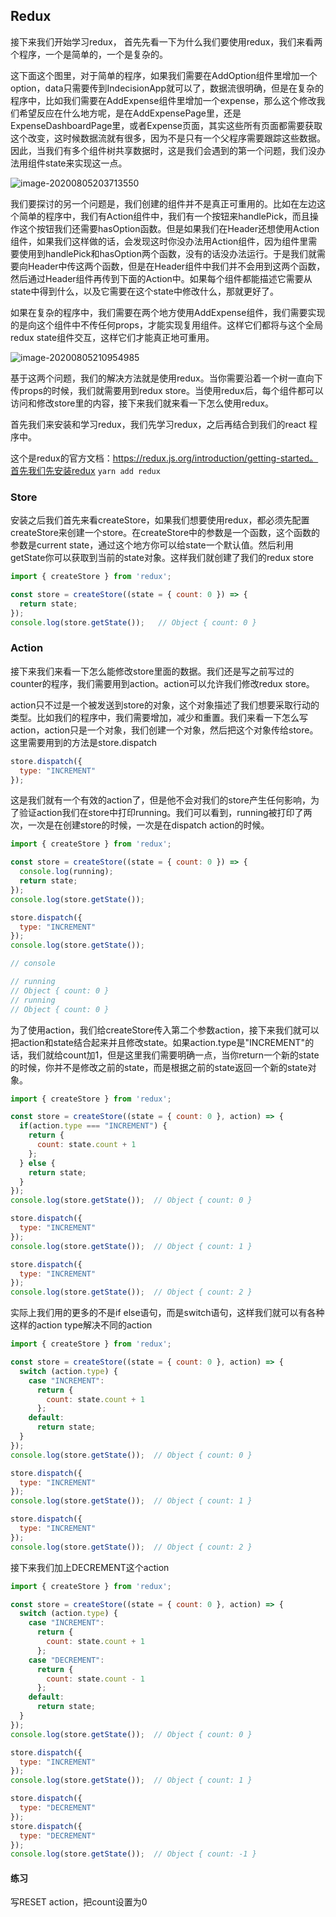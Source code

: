 ## Redux

接下来我们开始学习redux， 首先先看一下为什么我们要使用redux，我们来看两个程序，一个是简单的，一个是复杂的。

这下面这个图里，对于简单的程序，如果我们需要在AddOption组件里增加一个option，data只需要传到IndecisionApp就可以了，数据流很明确，但是在复杂的程序中，比如我们需要在AddExpense组件里增加一个expense，那么这个修改我们希望反应在什么地方呢，是在AddExpensePage里，还是ExpenseDashboardPage里，或者Expense页面，其实这些所有页面都需要获取这个改变，这时候数据流就有很多，因为不是只有一个父程序需要跟踪这些数据。因此，当我们有多个组件树共享数据时，这是我们会遇到的第一个问题，我们没办法用组件state来实现这一点。

![image-20200805203713550](https://i.loli.net/2020/08/06/EWiayU1gTetjP9B.png)

我们要探讨的另一个问题是，我们创建的组件并不是真正可重用的。比如在左边这个简单的程序中，我们有Action组件中，我们有一个按钮来handlePick，而且操作这个按钮我们还需要hasOption函数。但是如果我们在Header还想使用Action组件，如果我们这样做的话，会发现这时你没办法用Action组件，因为组件里需要使用到handlePick和hasOption两个函数，没有的话没办法运行。于是我们就需要向Header中传这两个函数，但是在Header组件中我们并不会用到这两个函数，然后通过Header组件再传到下面的Action中。如果每个组件都能描述它需要从state中得到什么，以及它需要在这个state中修改什么，那就更好了。

如果在复杂的程序中，我们需要在两个地方使用AddExpense组件，我们需要实现的是向这个组件中不传任何props，才能实现复用组件。这样它们都将与这个全局redux state组件交互，这样它们才能真正地可重用。

![image-20200805210954985](https://i.loli.net/2020/08/06/erQlPtcpX7yv9BS.png)

基于这两个问题，我们的解决方法就是使用redux。当你需要沿着一个树一直向下传props的时候，我们就需要用到redux store。当使用redux后，每个组件都可以访问和修改store里的内容，接下来我们就来看一下怎么使用redux。

首先我们来安装和学习redux，我们先学习redux，之后再结合到我们的react 程序中。

这个是redux的官方文档：https://redux.js.org/introduction/getting-started。首先我们先安装redux `yarn add redux`

### Store

安装之后我们首先来看createStore，如果我们想要使用redux，都必须先配置createStore来创建一个store。在createStore中的参数是一个函数，这个函数的参数是current state，通过这个地方你可以给state一个默认值。然后利用getState你可以获取到当前的state对象。这样我们就创建了我们的redux store

``` javascript
import { createStore } from 'redux';

const store = createStore((state = { count: 0 }) => {
  return state;
});
console.log(store.getState());   // Object { count: 0 }
```

### Action

接下来我们来看一下怎么能修改store里面的数据。我们还是写之前写过的counter的程序，我们需要用到action。action可以允许我们修改redux store。

action只不过是一个被发送到store的对象，这个对象描述了我们想要采取行动的类型。比如我们的程序中，我们需要增加，减少和重置。我们来看一下怎么写action，action只是一个对象，我们创建一个对象，然后把这个对象传给store。这里需要用到的方法是store.dispatch

``` javascript
store.dispatch({
  type: "INCREMENT"
});
```

这是我们就有一个有效的action了，但是他不会对我们的store产生任何影响，为了验证action我们在store中打印running。我们可以看到，running被打印了两次，一次是在创建store的时候，一次是在dispatch action的时候。

``` javascript
import { createStore } from 'redux';

const store = createStore((state = { count: 0 }) => {
  console.log(running);
  return state;
});
console.log(store.getState());  

store.dispatch({
  type: "INCREMENT"
});
console.log(store.getState());  

// console

// running
// Object { count: 0 }
// running
// Object { count: 0 }
```

为了使用action，我们给createStore传入第二个参数action，接下来我们就可以把action和state结合起来并且修改state。如果action.type是"INCREMENT"的话，我们就给count加1，但是这里我们需要明确一点，当你return一个新的state的时候，你并不是修改之前的state，而是根据之前的state返回一个新的state对象。

``` javascript
import { createStore } from 'redux';

const store = createStore((state = { count: 0 }, action) => {
  if(action.type === "INCREMENT") {
    return {
      count: state.count + 1
    };
  } else {
    return state;
  }
});
console.log(store.getState());  // Object { count: 0 }

store.dispatch({
  type: "INCREMENT"
});
console.log(store.getState());  // Object { count: 1 }

store.dispatch({
  type: "INCREMENT"
});
console.log(store.getState());  // Object { count: 2 }
```

实际上我们用的更多的不是if else语句，而是switch语句，这样我们就可以有各种这样的action type解决不同的action

``` javascript
import { createStore } from 'redux';

const store = createStore((state = { count: 0 }, action) => {
  switch (action.type) {
    case "INCREMENT":
      return {
        count: state.count + 1
      };
    default:
      return state;
  }
});
console.log(store.getState());  // Object { count: 0 }

store.dispatch({
  type: "INCREMENT"
});
console.log(store.getState());  // Object { count: 1 }

store.dispatch({
  type: "INCREMENT"
});
console.log(store.getState());  // Object { count: 2 }
```

接下来我们加上DECREMENT这个action

``` javascript
import { createStore } from 'redux';

const store = createStore((state = { count: 0 }, action) => {
  switch (action.type) {
    case "INCREMENT":
      return {
        count: state.count + 1
      };
    case "DECREMENT":
      return {
        count: state.count - 1
      };
    default:
      return state;
  }
});
console.log(store.getState());  // Object { count: 0 }

store.dispatch({
  type: "INCREMENT"
});
console.log(store.getState());  // Object { count: 1 }

store.dispatch({
  type: "DECREMENT"
});
store.dispatch({
  type: "DECREMENT"
});
console.log(store.getState());  // Object { count: -1 }
```

#### 练习

写RESET action，把count设置为0
